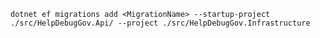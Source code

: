 `dotnet ef migrations add <MigrationName> --startup-project ./src/HelpDebugGov.Api/ --project ./src/HelpDebugGov.Infrastructure`